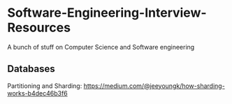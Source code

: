 # Software-Engineering-Interview-Resources
A bunch of stuff on Computer Science and Software engineering

## Databases
Partitioning and Sharding: https://medium.com/@jeeyoungk/how-sharding-works-b4dec46b3f6
